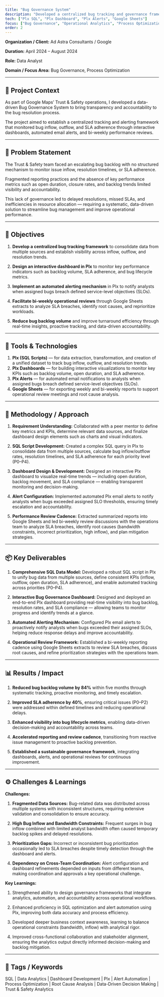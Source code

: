 ```yaml
---
title: "Bug Governance System"
description: "Developed a centralized bug tracking and governance framework to monitor inflow, outflow, and SLA adherence across priorities (P0–P4). Designed an interactive Plx dashboard, automated email alerts, and bi-weekly review cadence — reducing backlog volume by 84% in five months and improving SLA adherence by 40%."
tech: ["Plx SQL", "Plx Dashboard", "Plx Alerts", "Google Sheets"]
focus: ["Bug Governance", "Operational Analytics", "Process Optimization"]
order: 2
---
```



**Organization / Client:** Ad Astra Consultants / Google

**Duration:**  April 2024 – August 2024

**Role:**  Data Analyst

**Domain / Focus Area:**  Bug Governance, Process Optimization

---

## 🧩 Project Context

As part of Google Maps’ Trust & Safety operations, I developed a data-driven Bug Governance System to bring transparency and accountability to the bug resolution process.

The project aimed to establish a centralized tracking and alerting framework that monitored bug inflow, outflow, and SLA adherence through interactive dashboards, automated email alerts, and bi-weekly performance reviews.

---

## 🚨 Problem Statement

The Trust & Safety team faced an escalating bug backlog with no structured mechanism to monitor issue inflow, resolution timelines, or SLA adherence.

Fragmented reporting practices and the absence of key performance metrics such as open duration, closure rates, and backlog trends limited visibility and accountability.

This lack of governance led to delayed resolutions, missed SLAs, and inefficiencies in resource allocation — requiring a systematic, data-driven solution to streamline bug management and improve operational performance.

---

## 🎯 Objectives

1. **Develop a centralized bug tracking framework** to consolidate data from multiple sources and establish visibility across inflow, outflow, and resolution trends.

2. **Design an interactive dashboard in Plx** to monitor key performance indicators such as backlog volume, SLA adherence, and bug lifecycle metrics.

3. **Implement an automated alerting mechanism** in Plx to notify analysts when assigned bugs breach defined service-level objectives (SLOs).

4. **Facilitate bi-weekly operational reviews** through Google Sheets extracts to analyze SLA breaches, identify root causes, and reprioritize workloads.

5. **Reduce bug backlog volume** and improve turnaround efficiency through real-time insights, proactive tracking, and data-driven accountability.

---

## 🧰 Tools & Technologies

1. **Plx (SQL Scripts)** — for data extraction, transformation, and creation of a unified dataset to track bug inflow, outflow, and resolution trends.
2. **Plx Dashboards** — for building interactive visualizations to monitor key KPIs such as backlog volume, open duration, and SLA adherence.
3. **Plx Alerts** — for automated email notifications to analysts when assigned bugs breach defined service-level objectives (SLOs).
4. **Google Sheets** — for exporting weekly and bi-weekly reports to support operational review meetings and root cause analysis.

---

## 🔧 Methodology / Approach

1. **Requirement Understanding:** Collaborated with a peer mentor to define key metrics and KPIs, determine relevant data sources, and finalize dashboard design elements such as charts and visual indicators.

2. **SQL Script Development:** Created a complex SQL query in Plx to consolidate data from multiple sources, calculate bug inflow/outflow rates, resolution timelines, and SLA adherence for each priority level (P0–P4).

3. **Dashboard Design & Development:** Designed an interactive Plx dashboard to visualize real-time trends — including open duration, backlog movement, and SLA compliance — enabling transparent monitoring and decision-making.

4. **Alert Configuration:** Implemented automated Plx email alerts to notify analysts when bugs exceeded assigned SLO thresholds, ensuring timely escalation and accountability.

5. **Performance Review Cadence:** Extracted summarized reports into Google Sheets and led bi-weekly review discussions with the operations team to analyze SLA breaches, identify root causes (bandwidth constraints, incorrect prioritization, high inflow), and plan mitigation strategies.

---

## 📦 Key Deliverables

1. **Comprehensive SQL Data Model:** Developed a robust SQL script in Plx to unify bug data from multiple sources, define consistent KPIs (inflow, outflow, open duration, SLA adherence), and enable automated tracking across priorities (P0–P4).

2. **Interactive Bug Governance Dashboard:** Designed and deployed an end-to-end Plx dashboard providing real-time visibility into bug backlog, resolution rates, and SLA compliance — allowing teams to monitor progress and identify trends at a glance.

3. **Automated Alerting Mechanism:** Configured Plx email alerts to proactively notify analysts when bugs exceeded their assigned SLOs, helping reduce response delays and improve accountability.

4. **Operational Review Framework:** Established a bi-weekly reporting cadence using Google Sheets extracts to review SLA breaches, discuss root causes, and refine prioritization strategies with the operations team.

---

## 📊 Results / Impact

1. **Reduced bug backlog volume by 84%** within five months through systematic tracking, proactive monitoring, and timely escalation.

2. **Improved SLA adherence by 40%**, ensuring critical issues (P0–P2) were addressed within defined timelines and reducing operational delays.

3. **Enhanced visibility into bug lifecycle metrics**, enabling data-driven decision-making and accountability across teams.

4. **Accelerated reporting and review cadence**, transitioning from reactive issue management to proactive backlog prevention.

5. **Established a sustainable governance framework**, integrating dashboards, alerts, and operational reviews for continuous improvement.

---

## ⚙️ Challenges & Learnings

**Challenges:**

1. **Fragmented Data Sources:** Bug-related data was distributed across multiple systems with inconsistent structures, requiring extensive validation and consolidation to ensure accuracy.

2. **High Bug Inflow and Bandwidth Constraints:** Frequent surges in bug inflow combined with limited analyst bandwidth often caused temporary backlog spikes and delayed resolutions.

3. **Prioritization Gaps:** Incorrect or inconsistent bug prioritization occasionally led to SLA breaches despite timely detection through the dashboard and alerts.

4. **Dependency on Cross-Team Coordination:** Alert configuration and dashboard refinements depended on inputs from different teams, making coordination and approvals a key operational challenge.

**Key Learnings:**

1. Strengthened ability to design governance frameworks that integrate analytics, automation, and accountability across operational workflows.

2. Enhanced proficiency in SQL optimization and alert automation using Plx, improving both data accuracy and process efficiency.

3. Developed deeper business context awareness, learning to balance operational constraints (bandwidth, inflow) with analytical rigor.

4. Improved cross-functional collaboration and stakeholder alignment, ensuring the analytics output directly informed decision-making and backlog mitigation. 

---

## 🔖 Tags / Keywords

SQL | Data Analytics | Dashboard Development | Plx | Alert Automation | Process Optimization | Root Cause Analysis | Data-Driven Decision Making | Trust & Safety Analytics